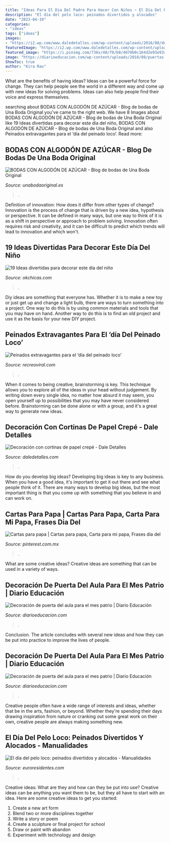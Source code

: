 ```yaml
---
title: "Ideas Para El Dia Del Padre Para Hacer Con Niños ~ El Día Del Pelo Loco: Peinados Divertidos Y Alocados"
description: "El día del pelo loco: peinados divertidos y alocados"
date: "2023-04-19"
categories:
- "ideas"
tags: ["ideas"]
images:
- "https://i2.wp.com/www.daledetalles.com/wp-content/uploads/2016/08/decoracion-con-papel-creppe.jpg"
featuredImage: "https://i2.wp.com/www.daledetalles.com/wp-content/uploads/2016/08/decoracion-con-papel-creppe.jpg"
featured_image: "https://i.pinimg.com/736x/40/70/b0/4070b0c164d2e93e93a070b96ab76337.jpg"
image: "https://diarioeducacion.com/wp-content/uploads/2018/08/puertas-independencia-4.jpg"
ShowToc: true
author: "Kira Rau"
---
```



What are the benefits of having ideas?
Ideas can be a powerful force for change. They can help people see the world in a different way and come up with new ideas for solving problems. Ideas can also help people find their voice and express themselves.

	

		
searching about BODAS CON ALGODÓN DE AZÚCAR - Blog de bodas de Una Boda Original you've came to the right web. We have 8 Images about BODAS CON ALGODÓN DE AZÚCAR - Blog de bodas de Una Boda Original like 19 Ideas divertidas para decorar este día del niño, BODAS CON ALGODÓN DE AZÚCAR - Blog de bodas de Una Boda Original and also Peinados extravagantes para el ‘día del peinado loco’. Read more:
		
    
## BODAS CON ALGODÓN DE AZÚCAR - Blog De Bodas De Una Boda Original

<img loading=lazy src="https://www.unabodaoriginal.es/blog/wp-content/uploads/2016/03/boda-de-nube-algodon.jpg" onerror="this.onerror=null;this.src='https://tse1.mm.bing.net/th?id=OIP.B1UjwUL3ddqS6O-cA1MwfgHaFT&amp;pid=15.1';" alt="BODAS CON ALGODÓN DE AZÚCAR - Blog de bodas de Una Boda Original">

_Source: unabodaoriginal.es_

>. 

	

Definition of innovation: How does it differ from other types of change?
Innovation is the process of change that is driven by a new idea, hypothesis or perspective. It can be defined in many ways, but one way to think of it is as a shift in perspective or approach to problem solving. Innovation often requires risk and creativity, and it can be difficult to predict which trends will lead to innovation and which won't.

    
## 19 Ideas Divertidas Para Decorar Este Día Del Niño

<img loading=lazy src="https://www.okchicas.com/wp-content/uploads/2020/03/Decoración-para-festejar-el-día-del-niño-27.jpg" onerror="this.onerror=null;this.src='https://tse4.mm.bing.net/th?id=OIP.jabMzdJKg50_RJoLpAWcBwHaLH&amp;pid=15.1';" alt="19 Ideas divertidas para decorar este día del niño">

_Source: okchicas.com_

>. 

	

Diy ideas are something that everyone has. Whether it is to make a new toy or just get up and change a light bulb, there are ways to turn something into a project. One way to do this is by using common materials and tools that you may have on hand. Another way to do this is to find an old project and use it as the basis for your new DIY project.

    
## Peinados Extravagantes Para El ‘día Del Peinado Loco’

<img loading=lazy src="https://www.recreoviral.com/wp-content/uploads/2016/03/Los-peinados-más-extravagantes-del-día-del-peinado-loco-16.jpg" onerror="this.onerror=null;this.src='https://tse1.mm.bing.net/th?id=OIP.XSNdbm6_kFmu0zxk9XA40wHaLF&amp;pid=15.1';" alt="Peinados extravagantes para el ‘día del peinado loco’">

_Source: recreoviral.com_

>. 

	

When it comes to being creative, brainstorming is key. This technique allows you to explore all of the ideas in your head without judgement. By writing down every single idea, no matter how absurd it may seem, you open yourself up to possibilities that you may have never considered before. Brainstorming can be done alone or with a group, and it's a great way to generate new ideas.

    
## Decoración Con Cortinas De Papel Crepé - Dale Detalles

<img loading=lazy src="https://i2.wp.com/www.daledetalles.com/wp-content/uploads/2016/08/decoracion-con-papel-creppe.jpg" onerror="this.onerror=null;this.src='https://tse1.mm.bing.net/th?id=OIP.d8y8GI1MxRJA4V8I2cr_5wAAAA&amp;pid=15.1';" alt="Decoración con cortinas de papel crepé - Dale Detalles">

_Source: daledetalles.com_

>. 

	

How do you develop big ideas?
Developing big ideas is key to any business. When you have a good idea, it's important to get it out there and see what people think of it. There are many ways to develop big ideas, but the most important thing is that you come up with something that you believe in and can work on.

    
## Cartas Para Papa | Cartas Para Papa, Carta Para Mi Papa, Frases Dia Del

<img loading=lazy src="https://i.pinimg.com/736x/40/70/b0/4070b0c164d2e93e93a070b96ab76337.jpg" onerror="this.onerror=null;this.src='https://tse2.mm.bing.net/th?id=OIP.kZdxy-9DbPpHhVcLnjy2kgHaMV&amp;pid=15.1';" alt="Cartas para papa | Cartas para papa, Carta para mi papa, Frases dia del">

_Source: pinterest.com.mx_

>. 

	

What are some creative ideas?
Creative ideas are something that can be used in a variety of ways.

    
## Decoración De Puerta Del Aula Para El Mes Patrio | Diario Educación

<img loading=lazy src="https://diarioeducacion.com/wp-content/uploads/2018/08/puertas-independencia-4.jpg" onerror="this.onerror=null;this.src='https://tse2.mm.bing.net/th?id=OIP.B4z6J2nDb1RwuHeq5ZfRsQHaNK&amp;pid=15.1';" alt="Decoración de puerta del aula para el mes patrio | Diario Educación">

_Source: diarioeducacion.com_

>. 

	

Conclusion.
The article concludes with several new ideas and how they can be put into practice to improve the lives of people.

    
## Decoración De Puerta Del Aula Para El Mes Patrio | Diario Educación

<img loading=lazy src="https://diarioeducacion.com/wp-content/uploads/2018/08/puertas-independencia-8.jpg" onerror="this.onerror=null;this.src='https://tse4.mm.bing.net/th?id=OIP.Kn-W4jZMG7RcnN8OtBUNvwHaNK&amp;pid=15.1';" alt="Decoración de puerta del aula para el mes patrio | Diario Educación">

_Source: diarioeducacion.com_

>. 

	

Creative people often have a wide range of interests and ideas, whether that be in the arts, fashion, or beyond. Whether they're spending their days drawing inspiration from nature or cranking out some great work on their own, creative people are always making something new.

    
## El Día Del Pelo Loco: Peinados Divertidos Y Alocados - Manualidades

<img loading=lazy src="https://www.euroresidentes.com/entretenimiento/manualidades/wp-content/uploads/sites/17/2016/10/pelo-loco-pulpo.jpg" onerror="this.onerror=null;this.src='https://tse3.mm.bing.net/th?id=OIP.Mx2exXhCnBqVkYLdMOc7QAHaLG&amp;pid=15.1';" alt="El día del pelo loco: peinados divertidos y alocados - Manualidades">

_Source: euroresidentes.com_

>. 

	

Creative ideas: What are they and how can they be put into use?
Creative ideas can be anything you want them to be, but they all have to start with an idea. Here are some creative ideas to get you started: 
1. Create a new art form 
2. Blend two or more disciplines together 
3. Write a story or poem 
4. Create a sculpture or final project for school 
5. Draw or paint with abandon 
6. Experiment with technology and design 

